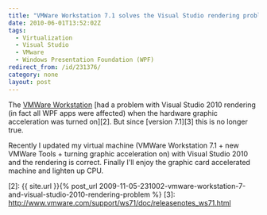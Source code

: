 ```yaml
---
title: "VMWare Workstation 7.1 solves the Visual Studio rendering problem"
date: 2010-06-01T13:52:02Z
tags:
  - Virtualization
  - Visual Studio
  - VMware
  - Windows Presentation Foundation (WPF)
redirect_from: /id/231376/
category: none
layout: post
---
```

The [VMWare Workstation][1] [had a problem with Visual Studio 2010 rendering (in fact all WPF apps were affected) when the hardware graphic acceleration was turned on][2]. But since [version 7.1][3] this is no longer true.

Recently I updated my virtual machine (VMWare Workstation 7.1 + new VMWare Tools + turning graphic acceleration on) with Visual Studio 2010 and the rendering is correct. Finally I'll enjoy the graphic card accelerated machine and lighten up CPU.

[1]: http://www.vmware.com/products/workstation/
[2]: {{ site.url }}{% post_url 2009-11-05-231002-vmware-workstation-7-and-visual-studio-2010-rendering-problem %}
[3]: http://www.vmware.com/support/ws71/doc/releasenotes_ws71.html